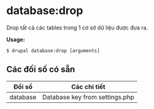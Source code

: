 # database:drop
Drop tất cả các tables trong 1 cơ sở dữ liệu được đưa ra.

**Usage:**
```
$ drupal database:drop [arguments] 
```

## Các đối số có sẵn
Đối số | Các chi tiết
---------|-------------
database | Database key from settings.php
